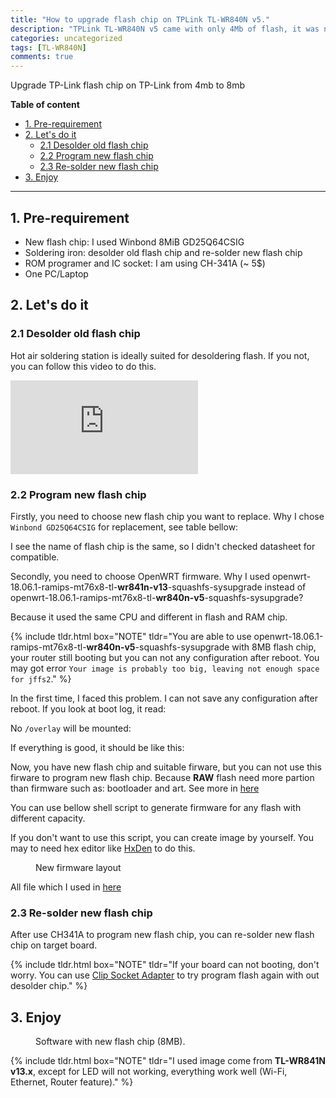 ```yaml
---
title: "How to upgrade flash chip on TPLink TL-WR840N v5."
description: "TPLink TL-WR840N v5 came with only 4Mb of flash, it was not enough for me. I want more functionality on this device, so I decided to upgrade its flash to 8Mb."
categories: uncategorized
tags: [TL-WR840N]
comments: true
---
```


Upgrade TP-Link flash chip on TP-Link from 4mb to 8mb

**Table of content**
- [1. Pre-requirement](#1-pre-requirement)
- [2. Let's do it](#2-lets-do-it)
  - [2.1 Desolder old flash chip](#21-desolder-old-flash-chip)
  - [2.2 Program new flash chip](#22-program-new-flash-chip)
  - [2.3 Re-solder new flash chip](#23-re-solder-new-flash-chip)
- [3. Enjoy](#3-enjoy)

----

## 1. Pre-requirement
* New flash chip: I used Winbond 8MiB GD25Q64CSIG
* Soldering iron: desolder old flash chip and re-solder new flash chip
* ROM programer and IC socket: I am using CH-341A (~ 5$)
* One PC/Laptop

## 2. Let's do it
### 2.1 Desolder old flash chip
Hot air soldering station is ideally suited for desoldering flash. If you not, you can follow this video to do this.

<div class="embed-responsive aspect-w-16 aspect-h-9">
  <iframe class="embed-responsive-item" src="https://www.youtube.com/embed/nZGEtpECPQY" frameborder="0" allow="autoplay; encrypted-media" allowfullscreen></iframe>
</div>


### 2.2 Program new flash chip
Firstly, you need to choose new flash chip you want to replace. Why I chose `Winbond GD25Q64CSIG` for replacement, see table bellow:

<script src="https://gist.github.com/tuyenld/acb0f0e62cadca73b7dffc44d7cc1b4b.js?file=Original_vs_Mod_Chip.md"></script>

I see the name of flash chip is the same, so I didn't checked datasheet for compatible.


Secondly, you need to choose OpenWRT firmware.
Why I used openwrt-18.06.1-ramips-mt76x8-tl-**wr841n-v13**-squashfs-sysupgrade instead of openwrt-18.06.1-ramips-mt76x8-tl-**wr840n-v5**-squashfs-sysupgrade?


Because it used the same CPU and different in flash and RAM chip.
<script src="https://gist.github.com/tuyenld/acb0f0e62cadca73b7dffc44d7cc1b4b.js?file=WR841Nv13_vs_WR840Nv5.md"></script>

{% include tldr.html box="NOTE" tldr="You are able to use openwrt-18.06.1-ramips-mt76x8-tl-**wr840n-v5**-squashfs-sysupgrade with 8MB flash chip, your router still booting but you can not any configuration after reboot. You may got error `Your image is probably too big, leaving not enough space for jffs2`." %}

In the first time, I faced this problem. I can not save any configuration after reboot. If you look at boot log, it read:
<script src="https://gist.github.com/tuyenld/acb0f0e62cadca73b7dffc44d7cc1b4b.js?file=firmware_bad.log"></script>

No `/overlay` will be mounted:
<script src="https://gist.github.com/tuyenld/acb0f0e62cadca73b7dffc44d7cc1b4b.js?file=firmware_bad_no_overlay.log"></script>

If everything is good, it should be like this:
<script src="https://gist.github.com/tuyenld/acb0f0e62cadca73b7dffc44d7cc1b4b.js?file=firmware_good.log"></script>

Now, you have new flash chip and suitable firware, but you can not use this firware to program new flash chip. Because **RAW** flash need more partion than firmware such as: bootloader and art. See more in [here](https://openwrt.org/docs/techref/flash.layout)

You can use bellow shell script to generate firmware for any flash with different capacity.
<script src="https://gist.github.com/tuyenld/acb0f0e62cadca73b7dffc44d7cc1b4b.js?file=create_new_firmware.sh"></script>

<script src="https://gist.github.com/tuyenld/acb0f0e62cadca73b7dffc44d7cc1b4b.js?file=flash_partition.md"></script>


If you don't want to use this script, you can create image by yourself. You may to need hex editor like [HxDen](https://mh-nexus.de/en/hxd/) to do this.
<figure class="align-center">
  <img src="{{ site.cloudinaryurl }}2019-02-11-upgrade-flash-chip-tplink-tl-wr840n-4mb-to-8mb/create_image_manual.jpg" alt="">
  <figcaption>New firmware layout</figcaption>
</figure>

All file which I used in [here](https://drive.google.com/file/d/1kqXvFQYrolipvrrD3Rkv7J7JTZwgVHDn/view?usp=sharing)
### 2.3 Re-solder new flash chip
After use CH341A to program new flash chip, you can re-solder new flash chip on target board.

{% include tldr.html box="NOTE" tldr="If your board can not booting, don't worry. You can use [Clip Socket Adapter](https://www.ebay.com/itm/SOIC8-SOP8-Flash-Chip-IC-Test-Clip-Socket-Adapter-BIOS-CH341A-USB-Programmer-/372555847443) to try program flash again with out desolder chip." %}

## 3. Enjoy
<figure class="align-center">
  <img src="{{ site.cloudinaryurl }}2019-02-11-upgrade-flash-chip-tplink-tl-wr840n-4mb-to-8mb/software_status.jpg" alt="">
  <figcaption>Software with new flash chip (8MB).</figcaption>
</figure>

{% include tldr.html box="NOTE" tldr="I used image come from **TL-WR841N v13.x**, except for LED will not working, everything work well (Wi-Fi, Ethernet, Router feature)." %}


